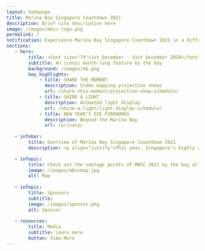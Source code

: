 ```yaml
---
layout: homepage
title: Marina Bay Singapore Countdown 2021
description: Brief site description here
image: /images/mbsc-logo.png
permalink: /
notification: Experience Marina Bay Singapore Countdown 2021 in a different light this year!
sections:
   - hero:
        title: <font size="70">1st December - 31st December 2020</font>  
        subtitle: An iconic month-long feature by the bay
        background: /images/mb.png
        key_highlights:
            - title: SHARE THE MOMENT
              description: Video mapping projection shows
              url: /share-this-moment/projection-show-schedule/
            - title: SHINE A LIGHT 
              description: Animated light display
              url: /shine-a-light/light-display-schedule/
            - title: NEW YEAR’S EVE FIREWORKS
              description: Beyond the Marina Bay
              url: /privacy/
                        
   - infobar:
        title: Overview of Marina Bay Singapore Countdown 2021 
        description: <p align="justify">This year, Singapore’s highly anticipated year-end celebrations, MBSC 2021, brings forth a uniquely different experience for the public to enjoy virtually at the comfort of their own homes. MBSC 2021 presents an avenue that garners people across borders and from all walks of life to reflect on 2020 and to celebrate our hopes and aspirations for 2021 in unity.</p>

   - infopic:
        title: Check out the vantage points of MBSC 2021 by the bay all at a glance!
        image: /images/mbscmap.jpg
        alt: Map
        
   - infopic:
        title: Sponsors
        subtitle:
        image: /images/Sponsor.png
        alt: Sponsor    
        
   - resources:
        title: Media
        subtitle: Learn more
        button: View More
---
```

